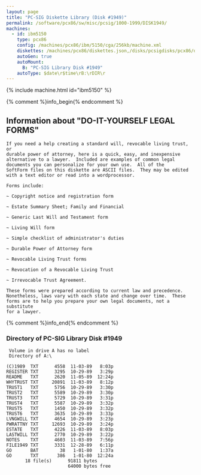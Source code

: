 ```yaml
---
layout: page
title: "PC-SIG Diskette Library (Disk #1949)"
permalink: /software/pcx86/sw/misc/pcsig/1000-1999/DISK1949/
machines:
  - id: ibm5150
    type: pcx86
    config: /machines/pcx86/ibm/5150/cga/256kb/machine.xml
    diskettes: /machines/pcx86/diskettes.json,/disks/pcsigdisks/pcx86/diskettes.json
    autoGen: true
    autoMount:
      B: "PC-SIG Library Disk #1949"
    autoType: $date\r$time\rB:\rDIR\r
---
```


{% include machine.html id="ibm5150" %}

{% comment %}info_begin{% endcomment %}

## Information about "DO-IT-YOURSELF LEGAL FORMS"

    If you need a help creating a standard will, revocable living trust, or
    durable power of attorney, here is a quick, easy, and inexpensive
    alternative to a lawyer.  Included are examples of common legal
    documents you can personalize for your own use.  All of the
    SoftForm files on this diskette are ASCII files.  They may be edited
    with a text editor or read into a wordprocessor.
    
    Forms include:
    
    ~ Copyright notice and registration form
    
    ~ Estate Summary Sheet; Family and Financial
    
    ~ Generic Last Will and Testament form
    
    ~ Living Will form
    
    ~ Simple checklist of administrator's duties
    
    ~ Durable Power of Attorney form
    
    ~ Revocable Living Trust forms
    
    ~ Revocation of a Revocable Living Trust
    
    ~ Irrevocable Trust Agreement.
    
    These forms were prepared according to current law and precedence.
    Nonetheless, laws vary with each state and change over time.  These
    forms are to help you prepare your own legal documents, not a substitute
    for a lawyer.
{% comment %}info_end{% endcomment %}


### Directory of PC-SIG Library Disk #1949

     Volume in drive A has no label
     Directory of A:\

    (C)1989  TXT      4558  11-03-89   8:03p
    REGISTER TXT      3295  10-29-89   3:29p
    README   TXT      2620  11-05-89  12:24p
    WHYTRUST TXT     20891  11-03-89   8:12p
    TRUST1   TXT      5756  10-29-89   3:30p
    TRUST2   TXT      5589  10-29-89   3:30p
    TRUST3   TXT      5729  10-29-89   3:31p
    TRUST4   TXT      5587  10-29-89   3:32p
    TRUST5   TXT      1450  10-29-89   3:32p
    TRUST6   TXT      3635  10-29-89   3:33p
    LVNGWILL TXT      4654  10-29-89   3:23p
    PWRATTNY TXT     12693  10-29-89   3:24p
    ESTATE   TXT      4226  11-03-89   8:03p
    LASTWILL TXT      2770  10-29-89   3:22p
    NOTES    TXT      4603  11-03-89   7:56p
    FILE1949 TXT      3331  12-28-89   6:11p
    GO       BAT        38   1-01-80   1:37a
    GO       TXT       386   1-01-80  12:24a
           18 file(s)      91811 bytes
                           64000 bytes free
